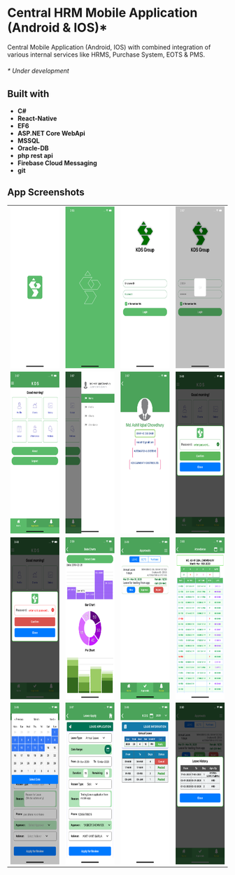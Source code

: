 # Central HRM Mobile Application (Android & IOS)*

Central Mobile Application (Android, IOS) with combined integration of various internal services like HRMS, Purchase System, EOTS & PMS.
###### * Under development

## Built with
* **C#**
* **React-Native**
* **EF6**
* **ASP.NET Core WebApi**
* **MSSQL**
* **Oracle-DB**
* **php rest api**
* **Firebase Cloud Messaging**
* **git**

## App Screenshots
|||||
|:---:|:---:|:---:|:---:|
| <img src="./hrmrnapp/2.bsplsh.png" width="200" height="370" /> | <img src="./hrmrnapp/3.splash.png" width="200" height="370" /> | <img src="./hrmrnapp/4.login.png" width="200" height="370"/> | <img src="./hrmrnapp/5.login2.png" width="200" height="370" /> |
| <img src="./hrmrnapp/6.home.png" width="200" height="370" /> | <img src="./hrmrnapp/7.nav.png" width="200" height="370" /> | <img src="./hrmrnapp/8.profile.png" width="200" height="370"/> | <img src="./hrmrnapp/8.SalaryCheck.png" width="200" height="370"/> |
| <img src="./hrmrnapp/8.SalaryCheck2.png" width="200" height="370" /> | <img src="./hrmrnapp/9.charts.png" width="200" height="370" /> | <img src="./hrmrnapp/12.LeaveApproval.png" width="200" height="370"/> | <img src="./hrmrnapp/10.atnd.png" width="200" height="370"/> |
| <img src="./hrmrnapp/11.laveDateSelection.png" width="200" height="370" /> | <img src="./hrmrnapp/11.leaveApply.png" width="200" height="370" /> | <img src="./hrmrnapp/11.leaveHistory.png" width="200" height="370"/> | <img src="./hrmrnapp/12.EmployeeLeaveList.png" width="200" height="370" /> |

